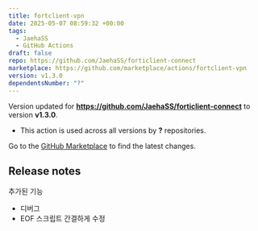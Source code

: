 ```yaml
---
title: fortclient-vpn
date: 2025-05-07 08:59:32 +00:00
tags:
  - JaehaSS
  - GitHub Actions
draft: false
repo: https://github.com/JaehaSS/forticlient-connect
marketplace: https://github.com/marketplace/actions/fortclient-vpn
version: v1.3.0
dependentsNumber: "?"
---
```



Version updated for **https://github.com/JaehaSS/forticlient-connect** to version **v1.3.0**.
- This action is used across all versions by **?** repositories.

Go to the [GitHub Marketplace](https://github.com/marketplace/actions/fortclient-vpn) to find the latest changes.

## Release notes

추가된 기능
- 디버그
- EOF 스크립트 간결하게 수정

